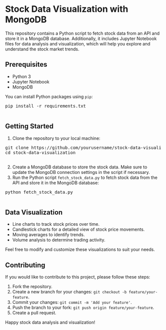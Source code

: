 <!DOCTYPE html>
<html lang="en">
<head>
    <meta charset="UTF-8">
    <meta name="viewport" content="width=device-width, initial-scale=1.0">
</head>
<body>
    <h1>Stock Data Visualization with MongoDB</h1>
    <p>This repository contains a Python script to fetch stock data from an API and store it in a MongoDB database. Additionally, it includes Jupyter Notebook files for data analysis and visualization, which will help you explore and understand the stock market trends.</p>
    <h2>Prerequisites</h2>
    <ul>
        <li>Python 3</li>
        <li>Jupyter Notebook</li>
        <li>MongoDB</li>
    </ul>
    <p>You can install Python packages using <code>pip</code>:</p>
    <pre>
pip install -r requirements.txt
    </pre>
    <h2>Getting Started</h2>
    <ol>
        <li>Clone the repository to your local machine:</li>
    </ol>
    <pre>
git clone https://github.com/yourusername/stock-data-visualization.git
cd stock-data-visualization
    </pre>
    <ol start="2">
        <li>Create a MongoDB database to store the stock data. Make sure to update the MongoDB connection settings in the script if necessary.</li>
        <li>Run the Python script <code>fetch_stock_data.py</code> to fetch stock data from the API and store it in the MongoDB database:</li>
    </ol>
    <pre>
python fetch_stock_data.py
    </pre>
    <h2>Data Visualization</h2>
    <ul>
        <li>Line charts to track stock prices over time.</li>
        <li>Candlestick charts for a detailed view of stock price movements.</li>
        <li>Moving averages to identify trends.</li>
        <li>Volume analysis to determine trading activity.</li>
    </ul>
    <p>Feel free to modify and customize these visualizations to suit your needs.</p>
    <h2>Contributing</h2>
    <p>If you would like to contribute to this project, please follow these steps:</p>
    <ol>
        <li>Fork the repository.</li>
        <li>Create a new branch for your changes: <code>git checkout -b feature/your-feature</code>.</li>
        <li>Commit your changes: <code>git commit -m 'Add your feature'</code>.</li>
        <li>Push the branch to your fork: <code>git push origin feature/your-feature</code>.</li>
        <li>Create a pull request.</li>
    </ol>
    <p>Happy stock data analysis and visualization!</p>
</body>
</html>
